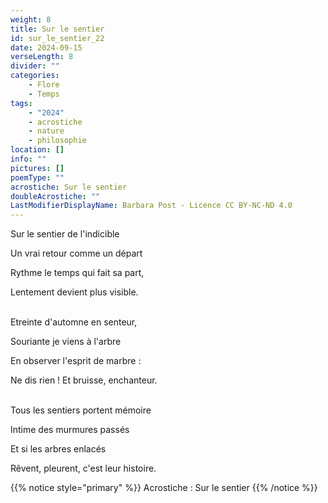 ```yaml
---
weight: 8
title: Sur le sentier
id: sur_le_sentier_22
date: 2024-09-15
verseLength: 8
divider: ""
categories:
    - Flore
    - Temps
tags:
    - "2024"
    - acrostiche
    - nature
    - philosophie
location: []
info: ""
pictures: []
poemType: ""
acrostiche: Sur le sentier
doubleAcrostiche: ""
LastModifierDisplayName: Barbara Post - Licence CC BY-NC-ND 4.0
---
```

Sur le sentier de l'indicible

Un vrai retour comme un départ

Rythme le temps qui fait sa part,

Lentement devient plus visible.

 \
Etreinte d'automne en senteur,

Souriante je viens à l'arbre

En observer l'esprit de marbre :

Ne dis rien ! Et bruisse, enchanteur.

 \
Tous les sentiers portent mémoire

Intime des murmures passés

Et si les arbres enlacés

Rêvent, pleurent, c'est leur histoire.

<!-- FM:Snippet:Start data:{"id":"_simpleNotice","fields":[{"name":"content","value":"Acrostiche : Sur le sentier"}]} -->
{{% notice style="primary" %}}
Acrostiche : Sur le sentier
{{% /notice %}}
<!-- FM:Snippet:End -->